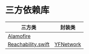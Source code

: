 # 三方依赖库
| 三方类 | 封装类 |
| -- | -- |
| [Alamofire](https://github.com/Alamofire/Alamofire) | |
| [Reachability.swift](https://github.com/ashleymills/Reachability.swift)| [YFNetwork]() |
